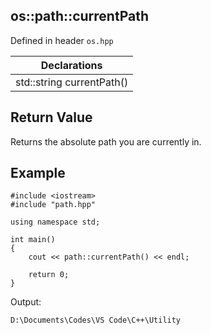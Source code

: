 ## os::path::currentPath
Defined in header `os.hpp`

| Declarations |
| --- |
| std::string currentPath() |

## Return Value
Returns the absolute path you are currently in.

## Example
```
#include <iostream>
#include "path.hpp"

using namespace std;

int main()
{
    cout << path::currentPath() << endl;

    return 0;
}
```
Output:
```
D:\Documents\Codes\VS Code\C++\Utility
```